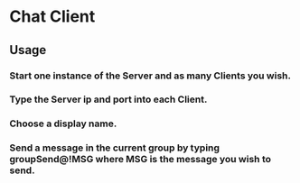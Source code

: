 # Chat Client
## Usage
### Start one instance of the Server and as many Clients you wish.
### Type the Server ip and port into each Client.
### Choose a display name.
### Send a message in the current group by typing groupSend@!MSG where MSG is the message you wish to send.

